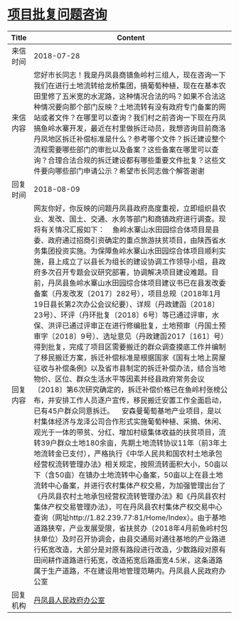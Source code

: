 # <a href="http://www.shangluo.gov.cn/zmhd/ldxxxx.jsp?urltype=leadermail.LeaderMailContentUrl&wbtreeid=1112&leadermailid=4840">项目批复问题咨询</a>
| Title |                                                                                                                                                                                                                                                                                                                                                                                                                                                                                                           Content                                                                                                                                                                                                                                                                                                                                                                                                                                                                                                           |
|:-----:|-----------------------------------------------------------------------------------------------------------------------------------------------------------------------------------------------------------------------------------------------------------------------------------------------------------------------------------------------------------------------------------------------------------------------------------------------------------------------------------------------------------------------------------------------------------------------------------------------------------------------------------------------------------------------------------------------------------------------------------------------------------------------------------------------------------------------------------------------------------------------------------------------------------------------------------------------------------------------------------------------------------------------------|
| 来信时间  | 2018-07-28                                                                                                                                                                                                                                                                                                                                                                                                                                                                                                                                                                                                                                                                                                                                                                                                                                                                                                                                                                                                                  |
| 来信内容  | 您好市长同志！我是丹凤县商镇鱼岭村三组人，现在咨询一下我们在进行土地流转给龙桥集团，搞葡萄种植，现在在基本农田里修了五米宽的水泥路，这种情况合法的吗？如果不合法这种情况要向那个部门反映？土地流转有没有政府专门备案的网站或者文件？在哪里可以查询？我们村之前咨询一下现在丹凤搞鱼岭水寨开发，最近在村里做拆迁动员，我想咨询目前商洛丹凤地区拆迁补偿标准是什么？参考哪个文件？拆迁建设整个流程需要哪些部门的审批以及备案？这些备案在哪里可以查询？合理合法合规的拆迁建设都有哪些重要文件批复？这些文件要向哪些部门申请公示？希望市长同志做个解答谢谢                                                                                                                                                                                                                                                                                                                                                                                                                                                                                                                                                                                                                                                                                                                                                  |
| 回复时间  | 2018-08-09                                                                                                                                                                                                                                                                                                                                                                                                                                                                                                                                                                                                                                                                                                                                                                                                                                                                                                                                                                                                                  |
| 回复内容  | 网友你好，你反映的问题丹凤县政府高度重视，立即组织县农业、发改、国土、交通、水务等部门和商镇政府进行调查。现将有关情况汇报如下：    鱼岭水寨山水田园综合体项目是县委、政府通过招商引资确定的重点旅游扶贫项目，由陕西省水务集团投资实施。为保障鱼岭水寨山水田园综合体项目顺利实施，县上成立了以县长为组长的建设协调工作领导小组，县政府多次召开专题会议研究部署，协调解决项目建设难题。目前，丹凤县鱼岭水寨山水田园综合体项目建议书已在县发改委备案（丹发改发〔2017〕282号），项目总规（2018年1月19日县长第2次办公会议纪要）、详规（丹政建函〔2018〕23号）、环评（丹环批复〔2018〕6号）等已通过评审，水保、洪评已通过评审正在进行修编批复，土地预审（丹国土预审字〔2018〕9号）、选址意见（丹政建函2017〔161〕号）得到批复，完成了项目区需要搬迁的群众调查摸底工作并编制了移民搬迁方案，拆迁补偿标准是根据国家《国有土地上房屋征收与补偿条例》以及省市县制定的拆迁补偿办法，结合当地物价、区位、群众生活水平等因素并经县政府常务会议〔2018〕第6次研究确定的，拆迁补偿价格已在鱼岭村张榜公布，并安排工作人员逐户宣传，移民搬迁安置工作全面启动，已有45户群众同意拆迁。    安森曼葡萄基地产业项目，是以村集体经济与龙泽公司合作形式实施葡萄种植、采摘、休闲、观光于一体的带贫、分红、增加村级集体收益的扶贫项目，流转39户群众土地180余亩，先期土地流转协议11年（前3年土地流转金已支付），严格执行《中华人民共和国农村土地承包经营权流转管理办法》相关规定，按照流转面积大小，50亩以下（含50亩）在镇办土地流转中心备案，50亩以上在县土地流转中心备案，并进行农村集体产权交易，为加强管理出台了《丹凤县农村土地承包经营权流转管理办法》和《丹凤县农村集体产权交易管理办法》，可在丹凤县农村集体产权交易中心查询（网址http://1.82.239.77:81/Home/Index）。由于基地道路狭窄，产业发展受限，省扶贫办（2018年4月前鱼岭村包扶单位）及时召开协调会，由县交通局对通往基地的产业路进行拓宽改造，大部分是对原有路段进行改造，少数路段对原有田间耕作道路进行拓宽，改造拓宽后路面宽4.5米，这条道路属于生产道路，不在建设用地管理范畴内。丹凤县人民政府办公室 |
| 回复机构  | <a href="../../category/agencies/丹凤县人民政府办公室.md">丹凤县人民政府办公室</a>                                                                                                                                                                                                                                                                                                                                                                                                                                                                                                                                                                                                                                                                                                                                                                                                                                                                                                                                                              |